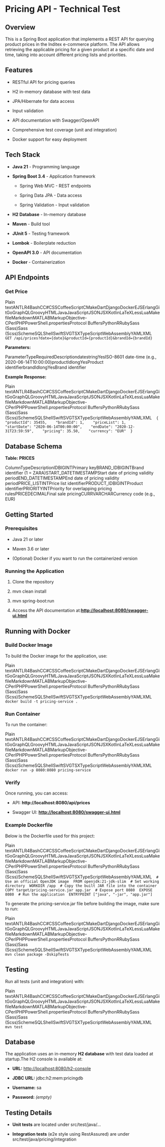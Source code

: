 Pricing API - Technical Test
============================

Overview
--------

This is a Spring Boot application that implements a REST API for querying product prices in the Inditex e-commerce platform. The API allows retrieving the applicable pricing for a given product at a specific date and time, taking into account different pricing lists and priorities.

Features
--------

*   RESTful API for pricing queries

*   H2 in-memory database with test data

*   JPA/Hibernate for data access

*   Input validation

*   API documentation with Swagger/OpenAPI

*   Comprehensive test coverage (unit and integration)

*   Docker support for easy deployment


Tech Stack
----------

*   **Java 21** - Programming language

*   **Spring Boot 3.4** - Application framework

    *   Spring Web MVC - REST endpoints

    *   Spring Data JPA - Data access

    *   Spring Validation - Input validation

*   **H2 Database** - In-memory database

*   **Maven** - Build tool

*   **JUnit 5** - Testing framework

*   **Lombok** - Boilerplate reduction

*   **OpenAPI 3.0** - API documentation

*   **Docker** - Containerization


API Endpoints
-------------

### Get Price

Plain textANTLR4BashCC#CSSCoffeeScriptCMakeDartDjangoDockerEJSErlangGitGoGraphQLGroovyHTMLJavaJavaScriptJSONJSXKotlinLaTeXLessLuaMakefileMarkdownMATLABMarkupObjective-CPerlPHPPowerShell.propertiesProtocol BuffersPythonRRubySass (Sass)Sass (Scss)SchemeSQLShellSwiftSVGTSXTypeScriptWebAssemblyYAMLXML`   GET /api/prices?date={date}&productId={productId}&brandId={brandId}   `

**Parameters:**

ParameterTypeRequiredDescriptiondatestringYesISO-8601 date-time (e.g., 2020-06-14T10:00:00)productIdlongYesProduct identifierbrandIdlongYesBrand identifier

**Example Response:**

Plain textANTLR4BashCC#CSSCoffeeScriptCMakeDartDjangoDockerEJSErlangGitGoGraphQLGroovyHTMLJavaJavaScriptJSONJSXKotlinLaTeXLessLuaMakefileMarkdownMATLABMarkupObjective-CPerlPHPPowerShell.propertiesProtocol BuffersPythonRRubySass (Sass)Sass (Scss)SchemeSQLShellSwiftSVGTSXTypeScriptWebAssemblyYAMLXML`   {    "productId": 35455,    "brandId": 1,    "priceList": 1,    "startDate": "2020-06-14T00:00:00",    "endDate": "2020-12-31T23:59:59",    "pricing": 35.50,    "currency": "EUR"  }   `

Database Schema
---------------

**Table: PRICES**

ColumnTypeDescriptionIDBIGINTPrimary keyBRAND\_IDBIGINTBrand identifier (1 = ZARA)START\_DATETIMESTAMPStart date of pricing validity periodEND\_DATETIMESTAMPEnd date of pricing validity periodPRICE\_LISTINTPrice list identifierPRODUCT\_IDBIGINTProduct identifierPRIORITYINTPriority for overlapping pricing rulesPRICEDECIMALFinal sale pricingCURRVARCHARCurrency code (e.g., EUR)

Getting Started
---------------

### Prerequisites

*   Java 21 or later

*   Maven 3.6 or later

*   (Optional) Docker if you want to run the containerized version


### Running the Application

1.  Clone the repository

2.  mvn clean install

3.  mvn spring-boot:run

4.  Access the API documentation at:[**http://localhost:8080/swagger-ui.html**](http://localhost:8080/swagger-ui.html)


Running with Docker
-------------------

### Build Docker Image

To build the Docker image for the application, use:

Plain textANTLR4BashCC#CSSCoffeeScriptCMakeDartDjangoDockerEJSErlangGitGoGraphQLGroovyHTMLJavaJavaScriptJSONJSXKotlinLaTeXLessLuaMakefileMarkdownMATLABMarkupObjective-CPerlPHPPowerShell.propertiesProtocol BuffersPythonRRubySass (Sass)Sass (Scss)SchemeSQLShellSwiftSVGTSXTypeScriptWebAssemblyYAMLXML`   docker build -t pricing-service .   `

### Run Container

To run the container:

Plain textANTLR4BashCC#CSSCoffeeScriptCMakeDartDjangoDockerEJSErlangGitGoGraphQLGroovyHTMLJavaJavaScriptJSONJSXKotlinLaTeXLessLuaMakefileMarkdownMATLABMarkupObjective-CPerlPHPPowerShell.propertiesProtocol BuffersPythonRRubySass (Sass)Sass (Scss)SchemeSQLShellSwiftSVGTSXTypeScriptWebAssemblyYAMLXML`   docker run -p 8080:8080 pricing-service   `

### Verify

Once running, you can access:

*   API: **http://localhost:8080/api/prices**

*   Swagger UI: [**http://localhost:8080/swagger-ui.html**](http://localhost:8080/swagger-ui.html)


### Example Dockerfile

Below is the Dockerfile used for this project:

Plain textANTLR4BashCC#CSSCoffeeScriptCMakeDartDjangoDockerEJSErlangGitGoGraphQLGroovyHTMLJavaJavaScriptJSONJSXKotlinLaTeXLessLuaMakefileMarkdownMATLABMarkupObjective-CPerlPHPPowerShell.propertiesProtocol BuffersPythonRRubySass (Sass)Sass (Scss)SchemeSQLShellSwiftSVGTSXTypeScriptWebAssemblyYAMLXML`   # Use an official OpenJDK image  FROM openjdk:21-jdk-slim  # Set working directory  WORKDIR /app  # Copy the built JAR file into the container  COPY target/pricing-service.jar app.jar  # Expose port 8080  EXPOSE 8080  # Run the application  ENTRYPOINT ["java", "-jar", "app.jar"]   `

To generate the pricing-service.jar file before building the image, make sure to run:

Plain textANTLR4BashCC#CSSCoffeeScriptCMakeDartDjangoDockerEJSErlangGitGoGraphQLGroovyHTMLJavaJavaScriptJSONJSXKotlinLaTeXLessLuaMakefileMarkdownMATLABMarkupObjective-CPerlPHPPowerShell.propertiesProtocol BuffersPythonRRubySass (Sass)Sass (Scss)SchemeSQLShellSwiftSVGTSXTypeScriptWebAssemblyYAMLXML`   mvn clean package -DskipTests   `

Testing
-------

Run all tests (unit and integration) with:

Plain textANTLR4BashCC#CSSCoffeeScriptCMakeDartDjangoDockerEJSErlangGitGoGraphQLGroovyHTMLJavaJavaScriptJSONJSXKotlinLaTeXLessLuaMakefileMarkdownMATLABMarkupObjective-CPerlPHPPowerShell.propertiesProtocol BuffersPythonRRubySass (Sass)Sass (Scss)SchemeSQLShellSwiftSVGTSXTypeScriptWebAssemblyYAMLXML`   mvn test   `

Database
--------

The application uses an in-memory **H2 database** with test data loaded at startup.The H2 console is available at:

*   **URL:** [http://localhost:8080/h2-console](http://localhost:8080/h2-console)

*   **JDBC URL:** jdbc:h2:mem:pricingdb

*   **Username:** sa

*   **Password:** _(empty)_


Testing Details
---------------

*   **Unit tests** are located under src/test/java/...

*   **Integration tests** (e2e style using RestAssured) are under src/test/java/pricing/integration
